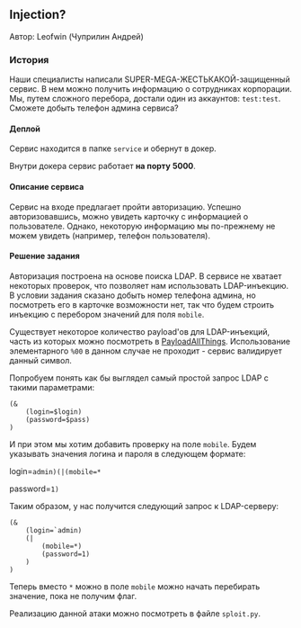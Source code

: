## Injection?

Автор: Leofwin (Чуприлин Андрей)

### История
Наши специалисты написали SUPER-MEGA-ЖЕСТЬКАКОЙ-защищенный сервис. В нем можно получить информацию о сотрудниках корпорации. Мы, путем сложного перебора, достали один из аккаунтов: `test:test`. Сможете добыть телефон админа сервиса?

#### Деплой

Сервис находится в папке `service` и обернут в докер.

Внутри докера сервис работает **на порту** **5000**.


#### Описание сервиса

Сервис на входе предлагает пройти авторизацию. Успешно авторизовавшись, можно увидеть карточку с информацией о пользователе. Однако, некоторую информацию мы по-прежнему не можем увидеть (например, телефон пользователя).



#### Решение задания

Авторизация построена на основе поиска LDAP. В сервисе не хватает некоторых проверок, что позволяет нам использовать LDAP-инъекцию. В условии задания сказано добыть номер телефона админа, но посмотреть его в карточке возможности нет, так что будем строить инъекцию с перебором значений для поля `mobile`.

Существует некоторое количество payload'ов для LDAP-инъекций, часть из которых можно посмотреть в [PayloadAllThings](https://github.com/swisskyrepo/PayloadsAllTheThings/tree/master/LDAP%20Injection#payloads). Использование элементарного `%00` в данном случае не проходит - сервис валидирует данный символ. 

Попробуем понять как бы выглядел самый простой запрос LDAP с такими параметрами:

```
(&
    (login=$login)
    (password=$pass)
)
```

И при этом мы хотим добавить проверку на поле `mobile`. Будем указывать значения логина и пароля в следующем формате:

login=`admin)(|(mobile=*`

password=`1)`

Таким образом, у нас получится следующий запрос к LDAP-серверу:

```
(&
    (login=`admin)
    (|
        (mobile=*)
        (password=1)
    )
)
```

Теперь вместо `*` можно в поле `mobile` можно начать перебирать значение, пока не получим флаг.

Реализацию данной атаки можно посмотреть в файле `sploit.py`.